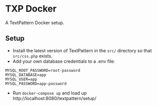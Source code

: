 # TXP Docker
A TextPattern Docker setup.

## Setup

- Install the latest version of TextPattern in the `src/` directory so that `src/css.php` exists. 
- Add your own database credentials to a .env file:
```
MYSQL_ROOT_PASSWORD=root-password
MYSQL_DATABASE=app
MYSQL_USER=app
MYSQL_PASSWORD=app-password
```
- Run `docker-compose up` and load up http://localhost:8080/textpattern/setup/
